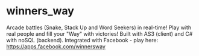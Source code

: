 # winners_way
Arcade battles (Snake, Stack Up and Word Seekers) in real-time! Play with real people and fill your "Way" with victories! Built with AS3 (client) and C# with noSQL (backend). Integrated with Facebook - play here: https://apps.facebook.com/winnersway
